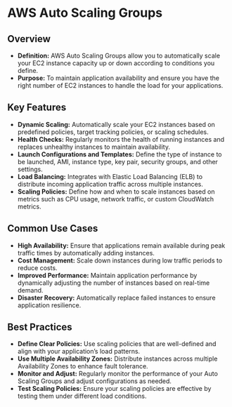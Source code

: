 # AWS Auto Scaling Groups

## Overview
- **Definition:** AWS Auto Scaling Groups allow you to automatically scale your EC2 instance capacity up or down according to conditions you define.
- **Purpose:** To maintain application availability and ensure you have the right number of EC2 instances to handle the load for your applications.

## Key Features
- **Dynamic Scaling:** Automatically scale your EC2 instances based on predefined policies, target tracking policies, or scaling schedules.
- **Health Checks:** Regularly monitors the health of running instances and replaces unhealthy instances to maintain availability.
- **Launch Configurations and Templates:** Define the type of instance to be launched, AMI, instance type, key pair, security groups, and other settings.
- **Load Balancing:** Integrates with Elastic Load Balancing (ELB) to distribute incoming application traffic across multiple instances.
- **Scaling Policies:** Define how and when to scale instances based on metrics such as CPU usage, network traffic, or custom CloudWatch metrics.

## Common Use Cases
- **High Availability:** Ensure that applications remain available during peak traffic times by automatically adding instances.
- **Cost Management:** Scale down instances during low traffic periods to reduce costs.
- **Improved Performance:** Maintain application performance by dynamically adjusting the number of instances based on real-time demand.
- **Disaster Recovery:** Automatically replace failed instances to ensure application resilience.

## Best Practices
- **Define Clear Policies:** Use scaling policies that are well-defined and align with your application’s load patterns.
- **Use Multiple Availability Zones:** Distribute instances across multiple Availability Zones to enhance fault tolerance.
- **Monitor and Adjust:** Regularly monitor the performance of your Auto Scaling Groups and adjust configurations as needed.
- **Test Scaling Policies:** Ensure your scaling policies are effective by testing them under different load conditions.